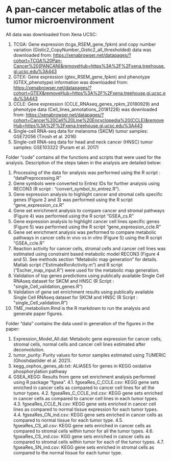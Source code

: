 # A pan-cancer metabolic atlas of the tumor microenvironment
All data was downloaded from Xena UCSC: 
1. TCGA: Gene expression (tcga_RSEM_gene_fpkm) and copy number variation (Gistic2_CopyNumber_Gistic2_all_thresholded) data was downloaded from:  https://xenabrowser.net/datapages/?cohort=TCGA%20Pan-Cancer%20(PANCAN)&removeHub=https%3A%2F%2Fxena.treehouse.gi.ucsc.edu%3A443
2. GTEX: Gene expression (gtex_RSEM_gene_fpkm) and phenotype (GTEX_phenotype) information was downloaded from: https://xenabrowser.net/datapages/?cohort=GTEX&removeHub=https%3A%2F%2Fxena.treehouse.gi.ucsc.edu%3A443
3. CCLE: Gene expression (CCLE_RNAseq_genes_rpkm_20180929) and phenotype data (Cell_lines_annotations_20181226) was downloaded from: https://xenabrowser.net/datapages/?cohort=Cancer%20Cell%20Line%20Encyclopedia%20(CCLE)&removeHub=https%3A%2F%2Fxena.treehouse.gi.ucsc.edu%3A443
4. Single-cell RNA-seq data for melanoma (SKCM) tumor samples: GSE72056 (Tirosh et al. 2016)
5. Single-cell RNA-seq data for head and neck cancer (HNSC) tumor samples: GSE103322 (Puram et al. 2017)


Folder “code” contains all the functions and scripts that were used for the analysis. Description of the steps taken in the analysis are detailed below:
1. Processing of the data for analysis was performed using the R script : “dataPreprocessing.R”
2. Gene symbols were converted to Entrez IDs for further analysis using RECON3 (R script : “convert_symbol_to_entrez.R”).
3. Gene expression analysis to highlight cancer and stromal cells specific genes (Figure 2 and 3) was performed using the R script “gene_expression_cs.R”
4. Gene set enrichment analysis to compare cancer and stromal pathways (Figure 4) was performed using the R script “GSEA_cs.R”
5. Gene expression analysis to highlight cancer cell lines specific genes (Figure 5) was performed using the R script “gene_expression_ccle.R”
6. Gene set enrichment analysis was performed to compare metabolic pathways  in cancer cells in vivo vs in vitro (Figure 5) using the R script “GSEA_ccle.R”
7. Reaction activity for cancer cells, stromal cells and cancer cell lines was estimated using constraint based metabolic model RECON3 (Figure 4 and 5). See methods section “Metabolic map generation” for details. Matlab script (“EstimateRxnActivity.m”) and R script (“Escher_map_input.R”) were used for the metabolic map generation. 
8. Validation of top genes predictions using publically available Single Cell RNAseq dataset for SKCM and HNSC (R Script : "single_Cell_validation_genes.R")
9. Validation of gene set enrichment results using publically available Single Cell RNAseq dataset for SKCM and HNSC (R Script : "single_Cell_validation.R")
10. TME_metabolism.Rmd is the R markdown to run the analysis and generate paper figures. 

Folder “data” contains the data used in generation of the figures in the paper:
1. Expression_Model_All.dat: Metabolic gene expression for cancer cells, stromal cells, normal cells and cancer cell lines estimated after deconvolution.
2. tumor_purity: Purity values for tumor samples estimated using TUMERIC (Ghoshdastider et al. 2021).
3. kegg_oxphos_genes_ab.txt: ALIASES for genes in KEGG oxidative phosphorylation pathway
4. GSEA_KEGG: Results from gene set enrichment analysis performed using R package “fgsea”.
 4.1. fgseaRes_C_CCLE.csv: KEGG gene sets enriched in cancer cells as compared to cancer cell lines for all the tumor types.
 4.2. fgseaRes_C_CCLE_ind.csv: KEGG gene sets enriched in cancer cells as compared to cancer cell lines in each tumor types.
 4.3. fgseaRes_CCLE_N.csv: KEGG gene sets enriched in cancer cell lines as compared to normal tissue expression for each tumor types.
 4.4. fgseaRes_CN_ind.csv: KEGG gene sets enriched in cancer cells as compared to normal tissue for each tumor type.
 4.5. fgseaRes_CS_all.csv: KEGG gene sets enriched in cancer cells as compared to stromal cells within tumor for all the tumor types.
 4.6. fgseaRes_CS_ind.csv: KGG gene sets enriched in cancer cells as compared to stromal cells within tumor for each of the tumor types.
 4.7. fgseaRes_SN_ind.csv: KEGG gene sets enriched in stromal cells as compared to the normal tissue for each tumor type. 
